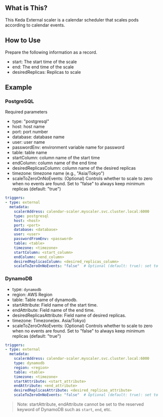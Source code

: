 ## What is This?

This Keda External scaler is a calendar scheduler that scales pods according to calendar events.

## How to Use

Prepare the following information as a record.

* start: The start time of the scale
* end: The end time of the scale
* desiredReplicas: Replicas to scale

## Example

### PostgreSQL

Required parameters

* type: "postgresql"
* host: host name
* port: port number
* database: database name
* user: user name
* passwordEnv: environment variable name for password
* table: table name
* startColumn: column name of the start time
* endColumn: column name of the end time
* desiredReplicasColumn: column name of the desired replicas
* timezone: timezone name (e.g., "Asia/Tokyo")
* scaleToZeroOnNoEvents: (Optional) Controls whether to scale to zero when no events are found. Set to "false" to always keep minimum replicas (default: "true")

```yaml
triggers:
- type: external
  metadata:
    scalerAddress: calendar-scaler.myscaler.svc.cluster.local:6000
    type: postgresql
    host: <host>
    port: <port>
    database: <database>
    user: <user>
    passwordFromEnv: <password>
    table: <table>
    timezone: <timezone>
    startColumn: <start_column>
    endColumn: <end_column>
    desiredReplicasColumn: <desired_replicas_column>
    scaleToZeroOnNoEvents: "false"  # Optional (default: true): set to "false" to prevent scaling to zero
```

### DynamoDB

* type: `dynamodb`
* region: AWS Region
* table: Table name of dynamodb.
* startAttribute: Field name of the start time.
* endAttribute: Field name of the end time.
* desiredReplicasAttribute: Field name of desired replicas.
* timezone: Timezone(ex. Asia/Tokyo)
* scaleToZeroOnNoEvents: (Optional) Controls whether to scale to zero when no events are found. Set to "false" to always keep minimum replicas (default: "true")

```yaml
triggers:
- type: external
  metadata:
    scalerAddress: calendar-scaler.myscaler.svc.cluster.local:6000
    type: dynamodb
    region: <region>
    table: <table>
    timezone: <timezone>
    startAttribute: <start_attribute>
    endAttribute: <end_attribute>
    desiredReplicasAttribute: <desired_replicas_attribute>
    scaleToZeroOnNoEvents: "false"  # Optional (default: true): set to "false" to prevent scaling to zero
```

> Note: startAttribute, endAttribute cannot be set to the reserved keyword of DynamoDB such as `start`, `end`, etc.
